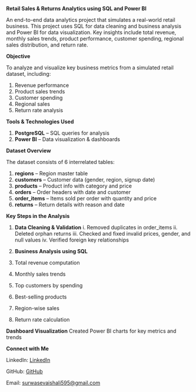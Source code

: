 **Retail Sales & Returns Analytics using SQL and Power BI**

An end-to-end data analytics project that simulates a real-world retail business. This project uses SQL for data cleaning and business analysis and Power BI for data visualization. Key insights include total revenue, monthly sales trends, product performance, customer spending, regional sales distribution, and return rate.

**Objective**

To analyze and visualize key business metrics from a simulated retail dataset, including:

1. Revenue performance
2. Product sales trends
3. Customer spending
4. Regional sales
5. Return rate analysis

**Tools & Technologies Used**

1. **PostgreSQL** – SQL queries for analysis
2. **Power BI** – Data visualization & dashboards

**Dataset Overview**

The dataset consists of 6 interrelated tables:

1. **regions** – Region master table
2. **customers** – Customer data (gender, region, signup date)
3. **products** – Product info with category and price
4. **orders** – Order headers with date and customer
5. **order_items** – Items sold per order with quantity and price
6. **returns** – Return details with reason and date


 **Key Steps in the Analysis**
 
1. **Data Cleaning & Validation**
  i. Removed duplicates in order_items
  ii. Deleted orphan returns
  iii. Checked and fixed invalid prices, gender, and null values
  iv. Verified foreign key relationships

3. **Business Analysis using SQL**
1. Total revenue computation
2. Monthly sales trends
3. Top customers by spending
4. Best-selling products
5. Region-wise sales
6. Return rate calculation

 
 **Dashboard Visualization**
    Created Power BI charts for key metrics and trends

**Connect with Me**

LinkedIn: [LinkedIn](https://www.linkedin.com/in/vaishali-s-579a672b8/)

GitHub: [GitHub](https://github.com/Vaishuu98)

Email: surwasevaishali595@gmail.com
